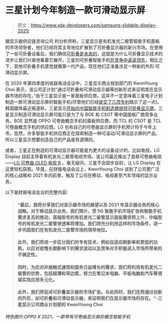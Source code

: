 # 三星计划今年制造一款可滑动显示屏

> 原文：<https://www.xda-developers.com/samsung-slidable-display-2021/>

据显示器供应链咨询公司 的分析师称，三星显示是有机发光二极管智能手机面板的市场领导者，他们已经将其主导地位扩展到了可折叠显示器的新兴市场。在使用了一些可折叠设备后，我们确信[可折叠是未来的](https://www.xda-developers.com/samsung-galaxy-z-fold-2-review/)，这就是为什么可折叠显示技术的进步让我们兴奋地看着它展开。三星的可折叠智能手机[在竞争中遥遥领先](https://www.xda-developers.com/best-of-2020/#bestdesignsmartphone)，相比之下，其他可折叠手机感觉就像第一代产品，现在他们正准备涉足一种新的外形:可滑动显示屏。

在 2020 年第四季度的收益电话会议中，三星显示商业规划部门的 KwonYoung Choi 表示，该公司正计划“通过可折叠和可滑动显示器等创新形式来证明其在显示器市场的存在。”由于三星显示是一家面板供应商，这并不一定意味着三星电子计划制造一款可滑动显示屏的智能手机(尽管他们已经[提交了几项专利](https://nl.letsgodigital.org/smartphones/samsung-galaxy-slide-smartphone/)暗示了这一点)。韩国媒体最近报道称，三星显示[开始向中国智能手机制造商提供可折叠显示屏](https://www.xda-developers.com/samsung-reportedly-supplying-foldable-displays-chinese-oems/)。三星显示制造可滑动显示屏可能只是为了与 BOE 和 CSOT 等中国面板厂商竞争业务。BOE 显然是 OPPO 可卷曲概念手机的面板供应商，而 TCL 的 CSOT 是 TCL 可卷曲概念手机的供应商。LG 也有自己的可卷曲显示屏的手机预计将于今年上市。显然，许多智能手机供应商正在探索制造一种可滚动/可滑动显示屏的产品，所以三星显示想要创造自己的产品是有道理的。

或者，三星正在制造的可滑动显示器可能是为更大的设备设计的，比如电视。LG Display 目前主导着有机发光二极管电视市场，该公司最近推出了首款可卷曲电视——[LG 可卷曲 OLED 电视 R](https://www.lg.com/global/lg-signature/rollable-oled-tv-r) 。毫无疑问，三星不会固步自封，让 LG Display 在这里轻松获胜。毕竟，在财报电话会议上，KwonYoung Choi 谈到了公司更广泛的核心战略和 2021 年的前景，触及了公司在移动、电视甚至汽车领域的显示业务。

以下是财报电话会议的完整内容:

> #### “最后，我将分享我们对显示器市场的展望以及 2021 年显示器业务的核心战略。对于移动显示业务，我们预计，受 5G 智能手机市场扩张和智能手机需求复苏的推动，高端型号的有机发光二极管显示面板需求将上升，中端型号的有机发光二极管渗透率将增加。我们将充分利用这样的市场条件，进一步巩固我们在有机发光二极管市场的领导地位。
> 
> #### 此外，我们将进一步区分我们的专有技术，例如自适应刷新率和更低的功耗，以应对疫情长期影响下的需求波动以及竞争对手积极进入市场所带来的不确定性。
> 
> #### 同时，为应对非接触式通信和服务日益增长的需求，我们将利用有机发光二极管的优势，包括超薄和窄边框，努力在笔记本电脑、平板电脑和汽车等领域实现应用多元化。
> 
> #### 此外，我们将促进可折叠显示器的市场扩张。与此同时，我们还将通过创新的外形，如可折叠和可滑动显示器，来证明我们在显示器市场的存在。“-三星显示公司商业计划部的 KwonYoung Choi

*特色图片:OPPO X 2021，一款带有可卷曲显示屏的概念智能手机*